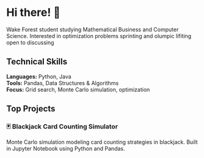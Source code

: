 # Hi there! 👋

Wake Forest student studying Mathematical Business and Computer Science. Interested in optimization problems sprinting and olumpic lifiting open to discussing 

## Technical Skills
**Languages:** Python, Java  
**Tools:** Pandas, Data Structures & Algorithms  
**Focus:** Grid search, Monte Carlo simulation, optimization

## Top Projects

### 🃏 Blackjack Card Counting Simulator
Monte Carlo simulation modeling card counting strategies in blackjack. Built in Jupyter Notebook using Python and Pandas.
